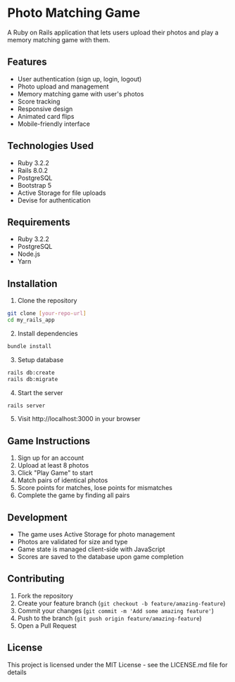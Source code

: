 # Photo Matching Game

A Ruby on Rails application that lets users upload their photos and play a memory matching game with them.

## Features

- User authentication (sign up, login, logout)
- Photo upload and management
- Memory matching game with user's photos
- Score tracking
- Responsive design
- Animated card flips
- Mobile-friendly interface

## Technologies Used

- Ruby 3.2.2
- Rails 8.0.2
- PostgreSQL
- Bootstrap 5
- Active Storage for file uploads
- Devise for authentication

## Requirements

- Ruby 3.2.2
- PostgreSQL
- Node.js
- Yarn

## Installation

1. Clone the repository
```bash
git clone [your-repo-url]
cd my_rails_app
```

2. Install dependencies
```bash
bundle install
```

3. Setup database
```bash
rails db:create
rails db:migrate
```

4. Start the server
```bash
rails server
```

5. Visit http://localhost:3000 in your browser

## Game Instructions

1. Sign up for an account
2. Upload at least 8 photos
3. Click "Play Game" to start
4. Match pairs of identical photos
5. Score points for matches, lose points for mismatches
6. Complete the game by finding all pairs

## Development

- The game uses Active Storage for photo management
- Photos are validated for size and type
- Game state is managed client-side with JavaScript
- Scores are saved to the database upon game completion

## Contributing

1. Fork the repository
2. Create your feature branch (`git checkout -b feature/amazing-feature`)
3. Commit your changes (`git commit -m 'Add some amazing feature'`)
4. Push to the branch (`git push origin feature/amazing-feature`)
5. Open a Pull Request

## License

This project is licensed under the MIT License - see the LICENSE.md file for details
